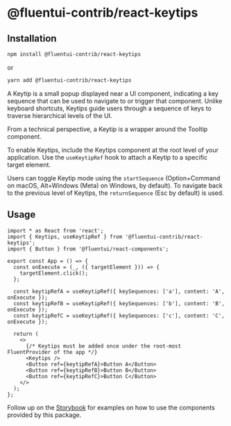 # @fluentui-contrib/react-keytips

## Installation

```bash
npm install @fluentui-contrib/react-keytips
```

or

```bash
yarn add @fluentui-contrib/react-keytips
```

A Keytip is a small popup displayed near a UI component, indicating a key sequence that can be used to navigate to or trigger that component. Unlike keyboard shortcuts,
Keytips guide users through a sequence of keys to traverse hierarchical levels of the UI.

From a technical perspective, a Keytip is a wrapper around the Tooltip component.

To enable Keytips, include the Keytips component at the root level of your application. Use the `useKeytipRef`
hook to attach a Keytip to a specific target element.

Users can toggle Keytip mode using the `startSequence` (Option+Command on macOS, Alt+Windows (Meta) on Windows, by default).
To navigate back to the previous level of Keytips, the `returnSequence` (Esc by default) is used.

## Usage

```tsx
import * as React from 'react';
import { Keytips, useKeytipRef } from '@fluentui-contrib/react-keytips';
import { Button } from '@fluentui/react-components';

export const App = () => {
  const onExecute = (_, ({ targetElement })) => {
    targetElement.click();
  };

  const keytipRefA = useKeytipRef({ keySequences: ['a'], content: 'A', onExecute });
  const keytipRefB = useKeytipRef({ keySequences: ['b'], content: 'B', onExecute });
  const keytipRefC = useKeytipRef({ keySequences: ['c'], content: 'C', onExecute });

  return (
    <>
      {/* Keytips must be added once under the root-most FluentProvider of the app */}
      <Keytips />
      <Button ref={keytipRefA}>Button A</Button>
      <Button ref={keytipRefB}>Button B</Button>
      <Button ref={keytipRefC}>Button C</Button>
    </>
  );
};
```

Follow up on the [Storybook](https://microsoft.github.io/fluentui-contrib/react-keytips) for examples on how to use the components provided by this package.
